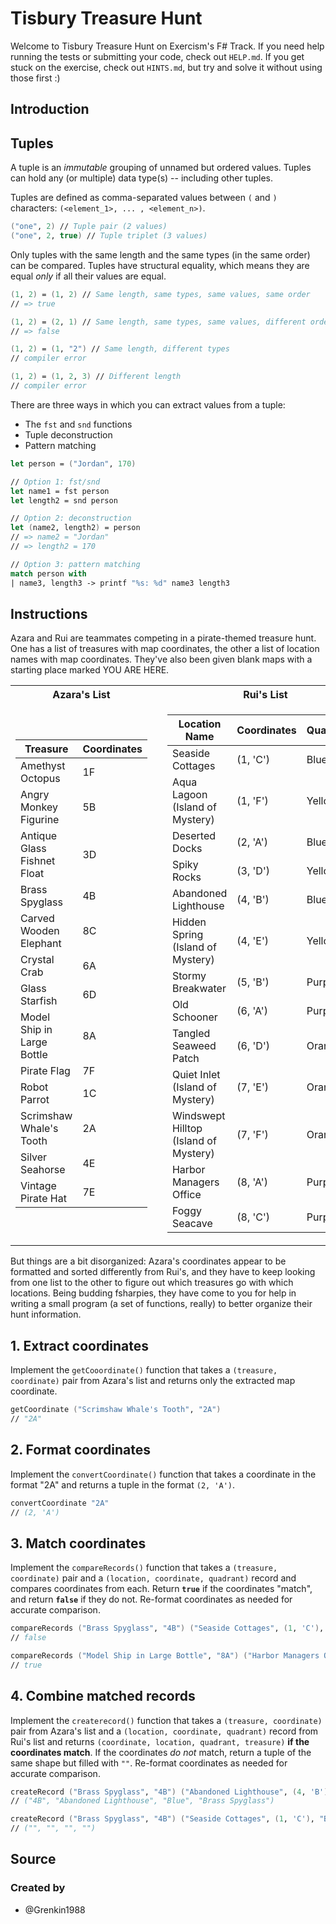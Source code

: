 # Tisbury Treasure Hunt

Welcome to Tisbury Treasure Hunt on Exercism's F# Track.
If you need help running the tests or submitting your code, check out `HELP.md`.
If you get stuck on the exercise, check out `HINTS.md`, but try and solve it without using those first :)

## Introduction

## Tuples

A tuple is an _immutable_ grouping of unnamed but ordered values.
Tuples can hold any (or multiple) data type(s) -- including other tuples.

Tuples are defined as comma-separated values between `(` and `)` characters: `(<element_1>, ... , <element_n>)`.

```fsharp
("one", 2) // Tuple pair (2 values)
("one", 2, true) // Tuple triplet (3 values)
```

Only tuples with the same length and the same types (in the same order) can be compared.
Tuples have structural equality, which means they are equal _only_ if all their values are equal.

```fsharp
(1, 2) = (1, 2) // Same length, same types, same values, same order
// => true

(1, 2) = (2, 1) // Same length, same types, same values, different order
// => false

(1, 2) = (1, "2") // Same length, different types
// compiler error

(1, 2) = (1, 2, 3) // Different length
// compiler error
```

There are three ways in which you can extract values from a tuple:

- The `fst` and `snd` functions
- Tuple deconstruction
- Pattern matching

```fsharp
let person = ("Jordan", 170)

// Option 1: fst/snd
let name1 = fst person
let length2 = snd person

// Option 2: deconstruction
let (name2, length2) = person
// => name2 = "Jordan"
// => length2 = 170

// Option 3: pattern matching
match person with
| name3, length3 -> printf "%s: %d" name3 length3
```

## Instructions

Azara and Rui are teammates competing in a pirate-themed treasure hunt.
One has a list of treasures with map coordinates, the other a list of location names with map coordinates.
They've also been given blank maps with a starting place marked YOU ARE HERE.

<table>
<tr><th>Azara's List</th><th></th><th>Rui's List</th></tr>
<tr><td>

| Treasure                    | Coordinates |
| --------------------------- | ----------- |
| Amethyst Octopus            | 1F          |
| Angry Monkey Figurine       | 5B          |
| Antique Glass Fishnet Float | 3D          |
| Brass Spyglass              | 4B          |
| Carved Wooden Elephant      | 8C          |
| Crystal Crab                | 6A          |
| Glass Starfish              | 6D          |
| Model Ship in Large Bottle  | 8A          |
| Pirate Flag                 | 7F          |
| Robot Parrot                | 1C          |
| Scrimshaw Whale's Tooth     | 2A          |
| Silver Seahorse             | 4E          |
| Vintage Pirate Hat          | 7E          |

</td><td></td><td>

| Location Name                         | Coordinates | Quandrant |
| ------------------------------------- | ----------- | --------- |
| Seaside Cottages                      | (1, 'C')    | Blue      |
| Aqua Lagoon (Island of Mystery)       | (1, 'F')    | Yellow    |
| Deserted Docks                        | (2, 'A')    | Blue      |
| Spiky Rocks                           | (3, 'D')    | Yellow    |
| Abandoned Lighthouse                  | (4, 'B')    | Blue      |
| Hidden Spring (Island of Mystery)     | (4, 'E')    | Yellow    |
| Stormy Breakwater                     | (5, 'B')    | Purple    |
| Old Schooner                          | (6, 'A')    | Purple    |
| Tangled Seaweed Patch                 | (6, 'D')    | Orange    |
| Quiet Inlet (Island of Mystery)       | (7, 'E')    | Orange    |
| Windswept Hilltop (Island of Mystery) | (7, 'F')    | Orange    |
| Harbor Managers Office                | (8, 'A')    | Purple    |
| Foggy Seacave                         | (8, 'C')    | Purple    |

</td></tr>
</table>

But things are a bit disorganized: Azara's coordinates appear to be formatted and sorted differently from Rui's, and they have to keep looking from one list to the other to figure out which treasures go with which locations.
Being budding fsharpies, they have come to you for help in writing a small program (a set of functions, really) to better organize their hunt information.

## 1. Extract coordinates

Implement the `getCooordinate()` function that takes a `(treasure, coordinate)` pair from Azara's list and returns only the extracted map coordinate.

```fsharp
getCoordinate ("Scrimshaw Whale's Tooth", "2A")
// "2A"
```

## 2. Format coordinates

Implement the `convertCoordinate()` function that takes a coordinate in the format "2A" and returns a tuple in the format `(2, 'A')`.

```fsharp
convertCoordinate "2A"
// (2, 'A')
```

## 3. Match coordinates

Implement the `compareRecords()` function that takes a `(treasure, coordinate)` pair and a `(location, coordinate, quadrant)` record and compares coordinates from each.
Return **`true`** if the coordinates "match", and return **`false`** if they do not.
Re-format coordinates as needed for accurate comparison.

```fsharp
compareRecords ("Brass Spyglass", "4B") ("Seaside Cottages", (1, 'C'), "blue")
// false

compareRecords ("Model Ship in Large Bottle", "8A") ("Harbor Managers Office", (8, 'A'), "purple")
// true
```

## 4. Combine matched records

Implement the `createrecord()` function that takes a `(treasure, coordinate)` pair from Azara's list and a `(location, coordinate, quadrant)` record from Rui's list and returns `(coordinate, location, quadrant, treasure)` **if the coordinates match**.
If the coordinates _do not_ match, return a tuple of the same shape but filled with `""`.
Re-format coordinates as needed for accurate comparison.

```fsharp
createRecord ("Brass Spyglass", "4B") ("Abandoned Lighthouse", (4, 'B'), "Blue")
// ("4B", "Abandoned Lighthouse", "Blue", "Brass Spyglass")

createRecord ("Brass Spyglass", "4B") ("Seaside Cottages", (1, 'C'), "Blue")
// ("", "", "", "")
```

## Source

### Created by

- @Grenkin1988